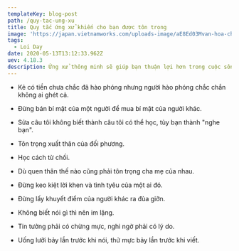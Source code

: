 ```yaml
---
templateKey: blog-post
path: /quy-tac-ung-xu
title: Quy tắc ứng xử khiến cho bạn được tôn trọng
image: 'https://japan.vietnamworks.com/uploads-image/aE8Ed03Mvan-hoa-chao-hoi-cua-nguoi-nhat.jpg' 
tags:
  - Loi Day
date: 2020-05-13T13:12:33.962Z
uev: 4.18.3
description: Ứng xử thông minh sẽ giúp bạn thuận lợi hơn trong cuộc sống.
---
```


- Kẻ có tiền chưa chắc đã hào phóng nhưng người hào phóng chắc chắn không ai ghét cả.

- Đừng bán bí mật của một người để mua bí mật của người khác.

- Sửa câu tôi không biết thành câu tôi có thể học, tùy bạn thành "nghe bạn".

- Tôn trọng xuất thân của đối phương.

- Học cách từ chối.

- Dù quen thân thế nào cũng phải tôn trọng cha mẹ của nhau.

- Đừng keo kiệt lời khen và tình tyêu của một ai đó.

- Đừng lấy khuyết điểm của người khác ra đùa giỡn.

- Không biết nói gì thì nên im lặng.

- Tin tưởng phải có chừng mực, nghi ngờ phải có lý do.

- Uống lưỡi bảy lần trước khi nói, thử mực bảy lần trước khi viết.
